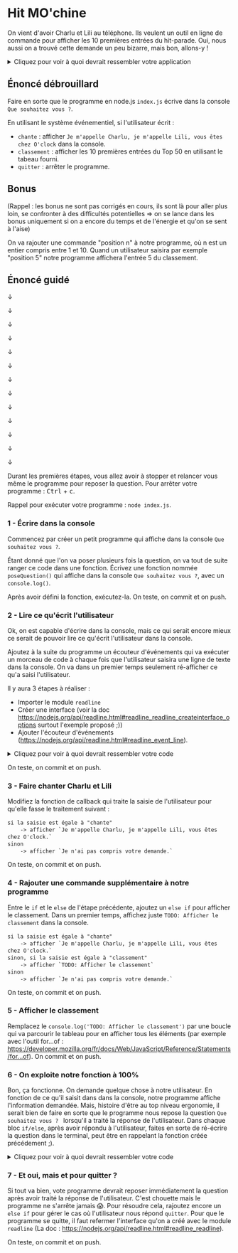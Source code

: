 # Hit MO'chine

On vient d'avoir Charlu et Lili au téléphone. Ils veulent un outil en ligne de commande pour afficher les 10 premières entrées du hit-parade. Oui, nous aussi on a trouvé cette demande un peu bizarre, mais bon, allons-y !

<details>
<summary>Cliquez pour voir à quoi devrait ressembler votre application</summary>

![Preview](images/preview.gif)

</details>

## Énoncé débrouillard

Faire en sorte que le programme en node.js `index.js` écrive dans la console `Que souhaitez vous ?`.

En utilisant le système événementiel, si l'utilisateur écrit :

- `chante` : afficher `Je m'appelle Charlu, je m'appelle Lili, vous êtes chez O'clock` dans la console.
- `classement` : afficher les 10 premières entrées du Top 50 en utilisant le tabeau fourni.
- `quitter` : arrêter le programme.

## Bonus

(Rappel : les bonus ne sont pas corrigés en cours, ils sont là pour aller plus loin, se confronter à des difficultés potentielles => on se lance dans les bonus uniquement si on a encore du temps et de l'énergie et qu'on se sent à l'aise)

On va rajouter une commande "position n" à notre programme, où n est un entier compris entre 1 et 10. Quand un utilisateur saisira par exemple "position 5" notre programme affichera l'entrée 5 du classement.

## Énoncé guidé

↓

↓

↓

↓

↓

↓

↓

↓

↓

↓

↓

↓

↓

Durant les premières étapes, vous allez avoir à stopper et relancer vous même le programme pour reposer la question. Pour arrêter votre programme : <kbd>Ctrl</kbd> + <kbd>c</kbd>.

Rappel pour exécuter votre programme : `node index.js`.

### 1 - Écrire dans la console

Commencez par créer un petit programme qui affiche dans la console `Que souhaitez vous ?`. 

Étant donné que l'on va poser plusieurs fois la question, on va tout de suite ranger ce code dans une fonction. Écrivez une fonction nommée `poseQuestion()` qui affiche dans la console `Que souhaitez vous ?`, avec un `console.log()`. 

Après avoir défini la fonction, exécutez-la. On teste, on commit et on push.

### 2 - Lire ce qu'écrit l'utilisateur

Ok, on est capable d'écrire dans la console, mais ce qui serait encore mieux ce serait de pouvoir lire ce qu'écrit l'utilisateur dans la console.

Ajoutez à la suite du programme un écouteur d'événements qui va exécuter un morceau de code à chaque fois que l'utilisateur saisira une ligne de texte dans la console.
On va dans un premier temps seulement ré-afficher ce qu'a saisi l'utilisateur.

Il y aura 3 étapes à réaliser :
- Importer le module `readline`
- Créer une interface (voir la doc https://nodejs.org/api/readline.html#readline_readline_createinterface_options surtout l'exemple proposé ;))
- Ajouter l'écouteur d'événements (https://nodejs.org/api/readline.html#readline_event_line).

<details>
<summary>Cliquez pour voir à quoi devrait ressembler votre code</summary>

```
Import du module "readline"

Creation de l'interface grace au module readline.

Création du tableau avec toutes les entrées du Hit-MO'chine

A chaque fois que l'utilisateur saisit une ligne de texte {
   -> Affichage de la ligne saisie
}

```
</details>

On teste, on commit et on push.


### 3 - Faire chanter Charlu et Lili

Modifiez la fonction de callback qui traite la saisie de l'utilisateur pour qu'elle fasse le traitement suivant : 

```
si la saisie est égale à "chante"
    -> afficher `Je m'appelle Charlu, je m'appelle Lili, vous êtes chez O'clock.`
sinon
    -> afficher `Je n'ai pas compris votre demande.`
```
On teste, on commit et on push.

### 4 - Rajouter une commande supplémentaire à notre programme

Entre le `if` et le `else` de l'étape précédente, ajoutez un `else if` pour afficher le classement. Dans un premier temps, affichez juste `TODO: Afficher le classement` dans la console.

```
si la saisie est égale à "chante"
    -> afficher `Je m'appelle Charlu, je m'appelle Lili, vous êtes chez O'clock.`
sinon, si la saisie est égale à "classement"
    -> afficher `TODO: Afficher le classement`
sinon
    -> afficher `Je n'ai pas compris votre demande.`
```
On teste, on commit et on push.

### 5 - Afficher le classement

Remplacez le `console.log('TODO: Afficher le classement')` par une boucle qui va parcourir le tableau pour en afficher tous les éléments (par exemple avec l'outil for...of : https://developer.mozilla.org/fr/docs/Web/JavaScript/Reference/Statements/for...of). On commit et on push.

### 6 - On exploite notre fonction à 100%

Bon, ça fonctionne. On demande quelque chose à notre utilisateur. En fonction de ce qu'il saisit dans dans la console, notre programme affiche l'information demandée.
Mais, histoire d'être au top niveau ergonomie, il serait bien de faire en sorte que le programme nous repose la question `Que souhaitez vous ? ` lorsqu'il a traité la réponse de l'utilisateur.
Dans chaque bloc `if/else`, après avoir répondu à l'utilisateur, faites en sorte de ré-écrire la question dans le terminal, peut être en rappelant la fonction créée précédement ;).

<details>
<summary>Cliquez pour voir à quoi devrait ressembler votre code</summary>

```
poseQuestion() {
    afficher "Que voulez vous ?"
}

A chaque fois que l'utilisateur saisit une ligne de texte {
    si la ligne est égale à "chante"
        -> afficher "Je m'appelle Charlu, je m'appelle Lili, vous êtes chez O'clock."
        -> appeler la fonction poseQuestion()
    sinon, si la réponse est égale à "classement"
        -> affichage du classement avec une boucle
        -> appeler la fonction poseQuestion()
    sinon
        -> afficher "Je n'ai pas compris votre demande."
        -> appeler la fonction poseQuestion()
}
```
On teste, on commit et on push.

</details>

### 7 - Et oui, mais et pour quitter ?


Si tout va bien, vote programme devrait reposer immédiatement la question après avoir traité la réponse de l'utilisateur. C'est chouette mais le programme ne s'arrête jamais :scream:. Pour résoudre cela, rajoutez encore un `else if` pour gérer le cas où l'utilisateur nous répond `quitter`. Pour que le programme se quitte, il faut refermer l'interface qu'on a créé avec le module `readline` (La doc : https://nodejs.org/api/readline.html#readline_readline).

On teste, on commit et on push.
